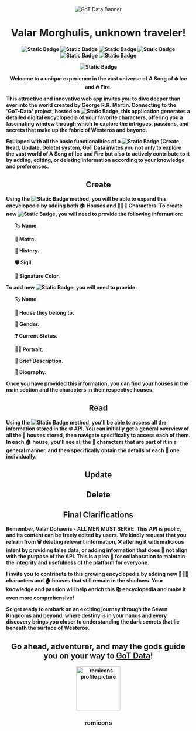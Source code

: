 <div align="center">

<img src="" alt="GoT Data Banner"> 
  
</div>

<h1 align="center"><b>Valar Morghulis, unknown traveler!</h1>

<div align="center">
  
![Static Badge](https://img.shields.io/badge/HTML5-%23123142)
![Static Badge](https://img.shields.io/badge/Sass-%23e9f0c9)
![Static Badge](https://img.shields.io/badge/Javascript-%2320130a)
![Static Badge](https://img.shields.io/badge/API%20REST-%23f0f5e1)
![Static Badge](https://img.shields.io/badge/Responsive%20Design-%23142026)
![Static Badge](https://img.shields.io/badge/Accesibility-%23123142)


![Static Badge](https://img.shields.io/badge/STATUS-FINISHED-green)

</div>

<p align="center"> Welcome to a unique experience in the vast universe of A Song of ❄️ Ice and 🔥 Fire.</p>

<p>This attractive and innovative web app invites you to dive deeper than ever into the world created by George R.R. Martin. Connecting to the 'GoT-Data' project, hosted on <img alt="Static Badge" src="https://img.shields.io/badge/Mockapi-%233b657a">, this application generates a detailed digital encyclopedia of your favorite characters, offering you a fascinating window through which to explore the intrigues, passions, and secrets that make up the fabric of Westeros and beyond. </p>

<p>Equipped with all the basic functionalities of a <img alt="Static Badge" src="https://img.shields.io/badge/CRUD-%233b657a"> (Create, Read, Update, Delete) system, GoT Data invites you not only to explore the vast world of A Song of Ice and Fire but also to actively contribute to it by adding, editing, or deleting information according to your knowledge and preferences.</p>

<h2 align="center">Create</h2>

<p>Using the <img alt="Static Badge" src="https://img.shields.io/badge/POST-%233b657a"> method, you will be able to expand this encyclopedia by adding both 🏠 Houses and 🧑‍🤝‍🧑 Characters. To create new <img alt="Static Badge" src="https://img.shields.io/badge/Houses-%23f0f5e1">, you will need to provide the following information: </p>

<ul>
  
🏷️ Name.

📃 Motto.

📜 History.

🛡️ Sigil.

🎨 Signature Color.
  
</ul>

<p>To add new <img alt="Static Badge" src="https://img.shields.io/badge/Characters-%2320130a">, you will need to provide:</p>

<ul>
  
🏷️ Name.

🏡 House they belong to.

👤 Gender.

❓ Current Status.

👨‍🎨 Portrait.

📝 Brief Description.

📜 Biography.
  
</ul>
 
<p>Once you have provided this information, you can find your houses in the main section and the characters in their respective houses.</p>

<h2 align="center">Read</h2>

<p>Using the <img alt="Static Badge" src="https://img.shields.io/badge/GET-%233b657a"> method, you'll be able to access all the information stored in the 🌐 API. You can initially get a general overview of all the 🏰 houses stored, then navigate specifically to access each of them. In each 🏠 house, you'll see all the 👥 characters that are part of it in a general manner, and then specifically obtain the details of each 👤 one individually.</p>

<h2 align="center">Update</h2>

<h2 align="center">Delete</h2>

<h2 align="center">Final Clarifications</h2>

<p>Remember, Valar Dohaeris - ALL MEN MUST SERVE. This API is public, and its content can be freely edited by users. We kindly request that you refrain from 🗑️ deleting relevant information, ❌ altering it with malicious intent by providing false data, or adding information that does 🚫 not align with the purpose of the API. This is a plea 🙏 for collaboration to maintain the integrity and usefulness of the platform for everyone.
</p>
<p>I invite you to contribute to this growing encyclopedia by adding new 🧑‍🤝‍🧑 characters and 🏠 houses that still remain in the shadows. Your knowledge and passion will help enrich this 📚 encyclopedia and make it even more comprehensive!</p>


<p>So get ready to embark on an exciting journey through the Seven Kingdoms and beyond, where destiny is in your hands and every discovery brings you closer to understanding the dark secrets that lie beneath the surface of Westeros.</p>

<h2 align="center"> Go ahead, adventurer, and may the gods guide you on your way to <a href="https://romicons.github.io/GoT-Data/">GoT Data</a>!
</h2>

<div align="center">

<img src="https://i.imgur.com/9kfXeAJ.png" width=120px alt="romicons profile picture">

</div>


<h3 align="center">romicons</h3>
